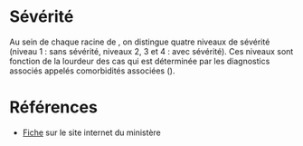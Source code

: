 # Sévérité
<!-- SPDX-License-Identifier: MPL-2.0 -->

Au sein de chaque racine de <PreviewPage text="GHM" link="GHM.html" />, on distingue quatre niveaux de sévérité (niveau 1 : sans sévérité, niveaux 2, 3 et 4 : avec sévérité). 
Ces niveaux sont fonction de la lourdeur des cas qui est déterminée par les diagnostics associés appelés comorbidités associées (<PreviewPage text="CMA" link="CMA.html" />).

# Références

- [Fiche](https://solidarites-sante.gouv.fr/professionnels/gerer-un-etablissement-de-sante-medico-social/financement/financement-des-etablissements-de-sante-10795/financement-des-etablissements-de-sante-glossaire/article/severite-niveau-de) sur le site internet du ministère
